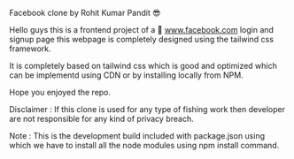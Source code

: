 Facebook clone by Rohit Kumar Pandit 😎

Hello guys this is a frontend project of a 🔗 www.facebook.com login and signup page this webpage is completely designed using the tailwind css framework.

It is completely based on tailwind css which is good and optimized which can be implementd using CDN or by installing locally from NPM.

Hope you enjoyed the repo.

Disclaimer : If this clone is used for any type of fishing work then developer are not responsible for any kind of privacy breach.

Note : This is the development build included with package.json using which we have to install all the node modules using npm install command.
